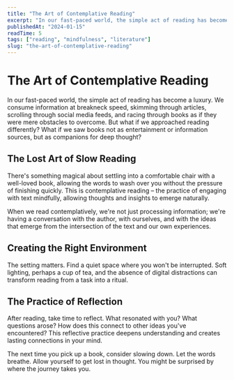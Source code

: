 ```yaml
---
title: "The Art of Contemplative Reading"
excerpt: "In our fast-paced world, the simple act of reading has become a luxury. But what if we approached books not as entertainment, but as companions for deep thought?"
publishedAt: "2024-01-15"
readTime: 5
tags: ["reading", "mindfulness", "literature"]
slug: "the-art-of-contemplative-reading"
---
```


# The Art of Contemplative Reading

In our fast-paced world, the simple act of reading has become a luxury. We consume information at breakneck speed, skimming through articles, scrolling through social media feeds, and racing through books as if they were mere obstacles to overcome. But what if we approached reading differently? What if we saw books not as entertainment or information sources, but as companions for deep thought?

## The Lost Art of Slow Reading

There's something magical about settling into a comfortable chair with a well-loved book, allowing the words to wash over you without the pressure of finishing quickly. This is contemplative reading – the practice of engaging with text mindfully, allowing thoughts and insights to emerge naturally.

When we read contemplatively, we're not just processing information; we're having a conversation with the author, with ourselves, and with the ideas that emerge from the intersection of the text and our own experiences.

## Creating the Right Environment

The setting matters. Find a quiet space where you won't be interrupted. Soft lighting, perhaps a cup of tea, and the absence of digital distractions can transform reading from a task into a ritual.

## The Practice of Reflection

After reading, take time to reflect. What resonated with you? What questions arose? How does this connect to other ideas you've encountered? This reflective practice deepens understanding and creates lasting connections in your mind.

The next time you pick up a book, consider slowing down. Let the words breathe. Allow yourself to get lost in thought. You might be surprised by where the journey takes you.
